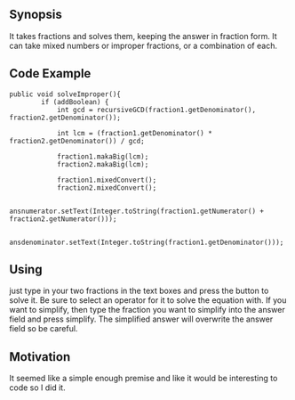 ## Synopsis

It takes fractions and solves them, keeping the answer in fraction form.  It can take mixed numbers or improper fractions, or a combination of each.
## Code Example
```
public void solveImproper(){
		if (addBoolean) {
			int gcd = recursiveGCD(fraction1.getDenominator(), fraction2.getDenominator());
			
			int lcm = (fraction1.getDenominator() * fraction2.getDenominator()) / gcd;
			
			fraction1.makaBig(lcm);
			fraction2.makaBig(lcm);
			
			fraction1.mixedConvert();
			fraction2.mixedConvert();
						
			ansnumerator.setText(Integer.toString(fraction1.getNumerator() + fraction2.getNumerator()));
			
			ansdenominator.setText(Integer.toString(fraction1.getDenominator()));
  ```	

## Using
just type in your two fractions in the text boxes and press the button to solve it. Be sure to select an operator for it to solve the equation with. If you want to simplify, then type the fraction you want to simplify into the answer field and press simplify. The simplified answer will overwrite the answer field so be careful.

## Motivation

It seemed like a simple enough premise and like it would be interesting to code so I did it.


